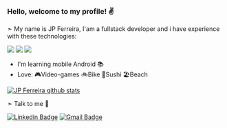 ### Hello, welcome to my profile! ✌️

➣ My name is JP Ferreira, I'am a fullstack developer and i have experience with these technologies:

<img src="https://img.shields.io/badge/java-%23ED8B00.svg?&style=for-the-badge&logo=java&logoColor=white"/>
<img src="https://img.shields.io/badge/spring%20-%236DB33F.svg?&style=for-the-badge&logo=spring&logoColor=white"/>
<img src="https://img.shields.io/badge/angular%20-%23DD0031.svg?&style=for-the-badge&logo=angular&logoColor=white"/>

- I'm learning mobile Android 📚
- Love:
 🎮Video-games
 🚲Bike
 🍣Sushi
 🏖️Beach


[![JP Ferreira github stats](https://github-readme-stats.vercel.app/api?username=jpferreiradev)](https://github.com/jpferreiradev/github-readme-stats)



➣ Talk to me 🔗

[![Linkedin Badge](https://img.shields.io/badge/-LinkedIn-blue?style=flat-square&logo=Linkedin&logoColor=white&link=https://www.linkedin.com/in/jo%C3%A3o-paulo-ferreira-33943a43//)](https://www.linkedin.com/in/jo%C3%A3o-paulo-ferreira-33943a43//)
[![Gmail Badge](https://img.shields.io/badge/-jpferreira.dev@gmail.com-red?style=flat-square&logo=Gmail&logoColor=white&link=mailto:jpferreira.dev@gmail.com)](mailto:jpferreira.dev@gmail.com)

